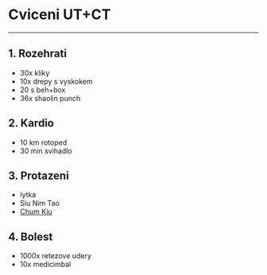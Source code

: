 # Cviceni UT+CT
---
## 1. Rozehrati
* 30x kliky
* 10x drepy s vyskokem
* 20 s beh+box
* 36x shaolin punch
## 2. Kardio
* 10 km rotoped
* 30 min svihadlo
## 3. Protazeni
* lytka
* Siu Nim Tao
* [Chum Kiu](https://www.youtube.com/watch?v=HwVTdukbUnQ)
## 4. Bolest
* 1000x retezove udery
* 10x medicimbal
